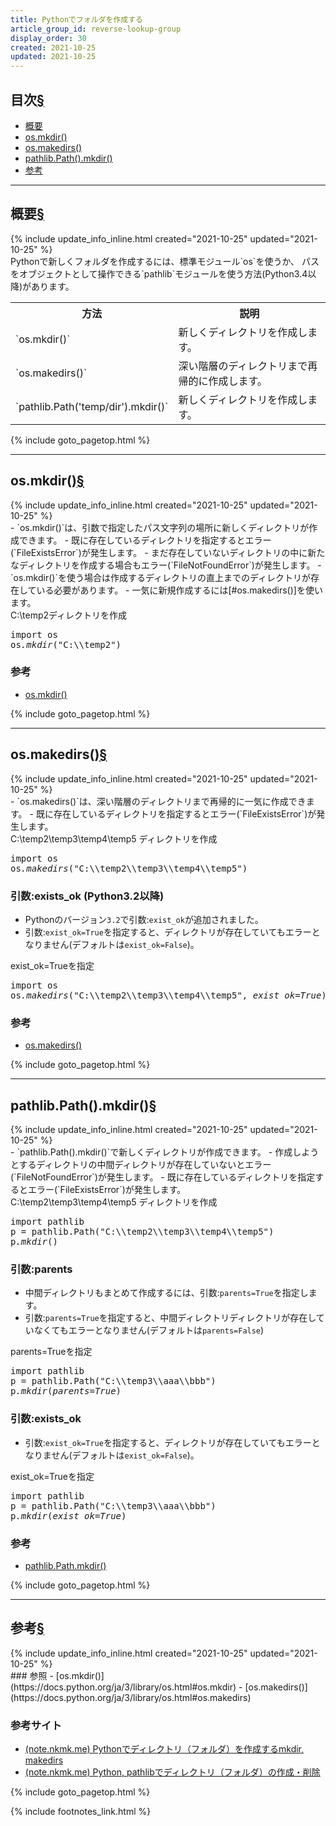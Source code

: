 ```yaml
---
title: Pythonでフォルダを作成する
article_group_id: reverse-lookup-group
display_order: 30
created: 2021-10-25
updated: 2021-10-25
---
```


## <a name="index">目次</a><a class="heading-anchor-permalink" href="#目次">§</a>

<ul id="index_ul">
<li><a href="#概要">概要</a></li>
<li><a href="#os.mkdir()">os.mkdir()</a></li>
<li><a href="#os.makedirs()">os.makedirs()</a></li>
<li><a href="#pathlib.Path().mkdir()">pathlib.Path().mkdir()</a></li>
<li><a href="#参考">参考</a></li>
</ul>

* * *
## <a name="概要">概要</a><a class="heading-anchor-permalink" href="#概要">§</a>
<div class="chapter-updated">{% include update_info_inline.html created="2021-10-25" updated="2021-10-25" %}</div>
Pythonで新しくフォルダを作成するには、標準モジュール`os`を使うか、  
パスをオブジェクトとして操作できる`pathlib`モジュールを使う方法(Python3.4以降)があります。

<table class="normal">
	<tr>
		<th markdown="span">方法</th>
		<th markdown="span">説明</th>
	</tr>
	<tr>
		<td markdown="span">`os.mkdir()`</td>
		<td markdown="span">新しくディレクトリを作成します。</td>
	</tr>
	<tr>
		<td markdown="span">`os.makedirs()`</td>
		<td markdown="span">深い階層のディレクトリまで再帰的に作成します。</td>
	</tr>
	<tr>
		<td markdown="span">`pathlib.Path('temp/dir').mkdir()`</td>
		<td markdown="span">新しくディレクトリを作成します。</td>
	</tr>
</table>

{% include goto_pagetop.html %}

* * *
## <a name="os.mkdir()">os.mkdir()</a><a class="heading-anchor-permalink" href="#os.mkdir()">§</a>
<div class="chapter-updated">{% include update_info_inline.html created="2021-10-25" updated="2021-10-25" %}</div>
- `os.mkdir()`は、引数で指定したパス文字列の場所に新しくディレクトリが作成できます。
  - 既に存在しているディレクトリを指定するとエラー(`FileExistsError`)が発生します。
  - まだ存在していないディレクトリの中に新たなディレクトリを作成する場合もエラー(`FileNotFoundError`)が発生します。
- `os.mkdir()`を使う場合は作成するディレクトリの直上までのディレクトリが存在している必要があります。
  - 一気に新規作成するには[#os.makedirs()]を使います。

<div class="code-box">
<div class="title">C:\temp2ディレクトリを作成</div>
<pre>
import os
os<em>.mkdir</em>("C:\\temp2")
</pre>
</div>

### 参考
- [os.mkdir()](https://docs.python.org/ja/3/library/os.html#os.mkdir)

{% include goto_pagetop.html %}

* * *
## <a name="os.makedirs()">os.makedirs()</a><a class="heading-anchor-permalink" href="#os.makedirs()">§</a>
<div class="chapter-updated">{% include update_info_inline.html created="2021-10-25" updated="2021-10-25" %}</div>
- `os.makedirs()`は、深い階層のディレクトリまで再帰的に一気に作成できます。
- 既に存在しているディレクトリを指定するとエラー(`FileExistsError`)が発生します。

<div class="code-box">
<div class="title">C:\temp2\temp3\temp4\temp5 ディレクトリを作成</div>
<pre>
import os
os<em>.makedirs</em>("C:\\temp2\\temp3\\temp4\\temp5")
</pre>
</div>

### 引数:exists_ok (Python3.2以降)
- Pythonのバージョン`3.2`で引数:`exist_ok`が追加されました。
- 引数:`exist_ok=True`を指定すると、ディレクトリが存在していてもエラーとなりません(デフォルトは`exist_ok=False`)。

<div class="code-box">
<div class="title">exist_ok=Trueを指定</div>
<pre>
import os
os<em>.makedirs</em>("C:\\temp2\\temp3\\temp4\\temp5", <em class="blue">exist_ok=True</em>)
</pre>
</div>

### 参考
- [os.makedirs()](https://docs.python.org/ja/3/library/os.html#os.makedirs)

{% include goto_pagetop.html %}

* * *
## <a name="pathlib.Path().mkdir()">pathlib.Path().mkdir()</a><a class="heading-anchor-permalink" href="#pathlib.Path().mkdir()">§</a>
<div class="chapter-updated">{% include update_info_inline.html created="2021-10-25" updated="2021-10-25" %}</div>
- `pathlib.Path().mkdir()`で新しくディレクトリが作成できます。
- 作成しようとするディレクトリの中間ディレクトリが存在していないとエラー(`FileNotFoundError`)が発生します。
- 既に存在しているディレクトリを指定するとエラー(`FileExistsError`)が発生します。

<div class="code-box">
<div class="title">C:\temp2\temp3\temp4\temp5 ディレクトリを作成</div>
<pre>
import pathlib
p = pathlib.Path("C:\\temp2\\temp3\\temp4\\temp5")
p<em>.mkdir</em>()
</pre>
</div>

### 引数:parents
- 中間ディレクトリもまとめて作成するには、引数:`parents=True`を指定します。
- 引数:`parents=True`を指定すると、中間ディレクトリディレクトリが存在していなくてもエラーとなりません(デフォルトは`parents=False`)

<div class="code-box">
<div class="title">parents=Trueを指定</div>
<pre>
import pathlib
p = pathlib.Path("C:\\temp3\\aaa\\bbb")
p<em>.mkdir</em>(<em class="blue">parents=True</em>)
</pre>
</div>

### 引数:exists_ok
- 引数:`exist_ok=True`を指定すると、ディレクトリが存在していてもエラーとなりません(デフォルトは`exist_ok=False`)。

<div class="code-box">
<div class="title">exist_ok=Trueを指定</div>
<pre>
import pathlib
p = pathlib.Path("C:\\temp3\\aaa\\bbb")
p<em>.mkdir</em>(<em class="blue">exist_ok=True</em>)
</pre>
</div>

### 参考
- [pathlib.Path.mkdir()](https://docs.python.org/ja/3/library/pathlib.html#pathlib.Path.mkdir)

{% include goto_pagetop.html %}

* * *
## <a name="参考">参考</a><a class="heading-anchor-permalink" href="#参考">§</a>
<div class="chapter-updated">{% include update_info_inline.html created="2021-10-25" updated="2021-10-25" %}</div>
### 参照
- [os.mkdir()](https://docs.python.org/ja/3/library/os.html#os.mkdir)
- [os.makedirs()](https://docs.python.org/ja/3/library/os.html#os.makedirs)

### 参考サイト
- [(note.nkmk.me) Pythonでディレクトリ（フォルダ）を作成するmkdir, makedirs](https://note.nkmk.me/python-os-mkdir-makedirs/)
- [(note.nkmk.me) Python, pathlibでディレクトリ（フォルダ）の作成・削除](https://note.nkmk.me/python-pathlib-mkdir-rmdir/)

{% include goto_pagetop.html %}

{% include footnotes_link.html %}

